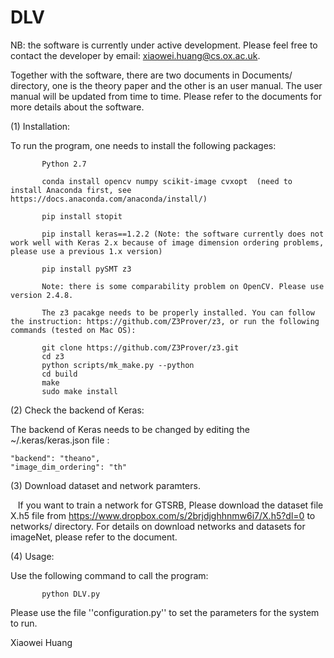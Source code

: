 # DLV


NB: the software is currently under active development. Please feel free to contact the developer by email: xiaowei.huang@cs.ox.ac.uk. 

Together with the software, there are two documents in Documents/ directory, one is the theory paper and the other is an user manual. The user manual will be updated from time to time. Please refer to the documents for more details about the software. 

(1) Installation: 

To run the program, one needs to install the following packages:
           
           Python 2.7 
           
           conda install opencv numpy scikit-image cvxopt  (need to install Anaconda first, see https://docs.anaconda.com/anaconda/install/)
           
           pip install stopit
           
           pip install keras==1.2.2 (Note: the software currently does not work well with Keras 2.x because of image dimension ordering problems, please use a previous 1.x version)
           
           pip install pySMT z3
           
           Note: there is some comparability problem on OpenCV. Please use version 2.4.8. 
           
           The z3 pacakge needs to be properly installed. You can follow the instruction: https://github.com/Z3Prover/z3, or run the following commands (tested on Mac OS): 
           
           git clone https://github.com/Z3Prover/z3.git
           cd z3
           python scripts/mk_make.py --python
           cd build
           make
           sudo make install
           
(2) Check the backend of Keras: 

The backend of Keras needs to be changed by editing the ~/.keras/keras.json file : 

    "backend": "theano",
    "image_dim_ordering": "th"
    
(3) Download dataset and network paramters. 

    If you want to train a network for GTSRB, Please download the dataset file X.h5 file from https://www.dropbox.com/s/2brjdjghhnmw6i7/X.h5?dl=0 to networks/ directory. For details on download networks and datasets for imageNet, please refer to the document. 

(4) Usage: 

Use the following command to call the program: 

           python DLV.py

Please use the file ''configuration.py'' to set the parameters for the system to run. 


Xiaowei Huang
